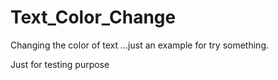 # Text_Color_Change
Changing the color of text ...just an example for try something.

Just for testing purpose
